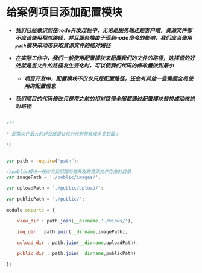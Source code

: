 # 给案例项目添加配置模块

* ***我们已经意识到在node开发过程中，无论是服务端还是客户端，资源文件都不应该使用相对路径，并且服务端由于受到node命令的影响，我们应当使用`path`模块来动态获取资源文件的结对路径***

* ***在实际工作中，我们一般使用配置模块来配置我们的文件的路径，这样做的好处就是当文件的路径发生变化时，可以使我们代码的修改量做到最小***
    * ***项目开发中，配置模块不仅仅只是配置路径，还会有其他一些需要全局使用的配置信息***

* ***我们项目的代码修改只是将之前的相对路径全部都通过配置模块替换成动态绝对路径***

```javascript

/**

* 配置文件最大的好处就是让你的代码修改成本变到最小

*/


var path = require('path');

//public模块一般作为我们服务端开发的资源文件存放的目录
var imagePath = './public/images/';

var uploadPath = './public/upload/';

var publicPath = './public/';

module.exports = {

	view_dir : path.join(__dirname,'./views/'),

	img_dir : path.join(__dirname,imagePath),

	uoload_dir : path.join(__dirname,uploadPath),

	public_dir : path.join(__dirname,publicPath)

};

```

